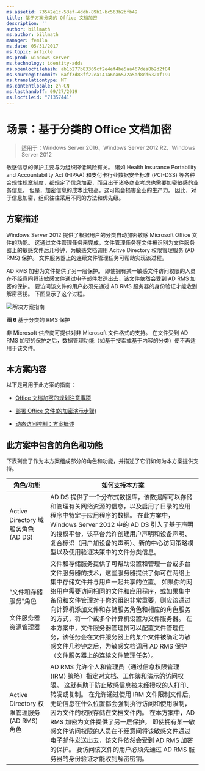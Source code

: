 ```yaml
---
ms.assetid: 73542e1c-53ef-4ddb-89b1-bc563b2bfb49
title: 基于方案分类的 Office 文档加密
description: ''
author: billmath
ms.author: billmath
manager: femila
ms.date: 05/31/2017
ms.topic: article
ms.prod: windows-server
ms.technology: identity-adds
ms.openlocfilehash: ab1b277b83369cf2e4ef4be5aa467dea8b2d2f84
ms.sourcegitcommit: 6aff3d88ff22ea141a6ea6572a5ad8dd6321f199
ms.translationtype: MT
ms.contentlocale: zh-CN
ms.lasthandoff: 09/27/2019
ms.locfileid: "71357441"
---
```

# <a name="scenario-classification-based-encryption-for-office-documents"></a>场景：基于分类的 Office 文档加密

>适用于：Windows Server 2016、Windows Server 2012 R2、Windows Server 2012

敏感信息的保护主要与为组织降低风险有关。 诸如 Health Insurance Portability and Accountability Act (HIPAA) 和支付卡行业数据安全标准 (PCI-DSS) 等各种合规性规章制度，都规定了信息加密，而且出于诸多商业考虑也需要加密敏感的业务信息。 但是，加密信息的成本比较高，这可能会损害企业的生产力。 因此，对于信息加密，组织往往采用不同的方法和优先级。  
  
## <a name="BKMK_OVER"></a>方案描述  
 Windows Server 2012 提供了根据用户的分类自动加密敏感 Microsoft Office 文件的功能。 这通过文件管理任务来完成，文件管理任务在文件被识别为文件服务器上的敏感文件后几秒钟，为敏感文档调用 Acitve Directory 权限管理服务 (AD RMS) 保护。 文件服务器上的连续文件管理任务可帮助实现该过程。  
  
AD RMS 加密为文件提供了另一层保护。 即使拥有某一敏感文件访问权限的人员在不经意间将该敏感文件通过电子邮件发送出去，该文件依然会受到 AD RMS 加密的保护。 要访问该文件的用户必须先通过 AD RMS 服务器的身份验证才能收到解密密钥。 下图显示了这个过程。  
  
![解决方案指南](media/Scenario--Classification-Based-Encryption-for-Office-Documents/DynamicAccessControl_RevGuide_6.JPG)  
  
**图 6** 基于分类的 RMS 保护  
  
非 Microsoft 供应商可提供对非 Microsoft 文件格式的支持。 在文件受到 AD RMS 加密的保护之后，数据管理功能（如基于搜索或基于内容的分类）便不再适用于该文件。  
  
## <a name="in-this-scenario"></a>本方案内容  
以下是可用于此方案的指南：  
  
-   [Office 文档加密的规划注意事项](assetId:///14714ba6-d6a2-45e4-aae5-d3318817e52a)  
  
-   [部署 Office 文件&#40;的加密演示步骤&#41;](Deploy-Encryption-of-Office-Files--Demonstration-Steps-.md)  
  
-   [动态访问控制：方案概述](Dynamic-Access-Control--Scenario-Overview.md)  
  
## <a name="BKMK_NEW"></a>此方案中包含的角色和功能  
下表列出了作为本方案组成部分的角色和功能，并描述了它们如何为本方案提供支持。  
  
|角色/功能|如何支持本方案|  
|-----------------|---------------------------------|  
|Active Directory 域服务角色 (AD DS)|AD DS 提供了一个分布式数据库，该数据库可以存储和管理有关网络资源的信息，以及启用了目录的应用程序中特定于应用程序的数据。 在此方案中，Windows Server 2012 中的 AD DS 引入了基于声明的授权平台，该平台允许创建用户声明和设备声明、复合标识（用户加设备的声明）、新的中心访问策略模型以及使用验证决策中的文件分类信息。|  
|“文件和存储服务”角色<br /><br />文件服务器资源管理器|文件和存储服务提供了可帮助设置和管理一台或多台文件服务器的技术，这些服务器提供了你可在网络上集中存储文件并与用户一起共享的位置。 如果你的网络用户需要访问相同的文件和应用程序，或如果集中备份和文件管理对于你的组织非常重要，则应该通过向计算机添加文件和存储服务角色和相应的角色服务的方式，将一个或多个计算机设置为文件服务器。 在本方案中，文件服务器管理员可以配置文件管理任务，该任务会在文件服务器上的某个文件被确定为敏感文件几秒钟之后，为敏感文档调用 AD RMS 保护（文件服务器上的连续文件管理任务）。|  
|Active Directory 权限管理服务 (AD RMS) 角色|AD RMS 允许个人和管理员（通过信息权限管理 (IRM) 策略）指定对文档、工作簿和演示的访问权限。 这就有助于防止敏感信息被未经授权的人打印、转发或复制。 在允许通过使用 IRM 文件限制文件后，无论信息在什么位置都会强制执行访问和使用限制，因为文件的权限存储在文档文件内。 在本方案中，AD RMS 加密为文件提供了另一层保护。 即使拥有某一敏感文件访问权限的人员在不经意间将该敏感文件通过电子邮件发送出去，该文件依然会受到 AD RMS 加密的保护。 要访问该文件的用户必须先通过 AD RMS 服务器的身份验证才能收到解密密钥。|  
  


